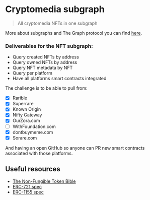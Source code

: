 # Cryptomedia subgraph

> All cryptomedia NFTs in one subgraph

More about subgraphs and The Graph protocol you can find [here](https://thegraph.com/docs/introduction).

### Deliverables for the NFT subgraph:

- Query created NFTs by address
- Query owned NFTs by address
- Query NFT metadata by NFT
- Query per platform
- Have all platforms smart contracts integrated 

The challenge is to be able to pull from:

- [x] Rarible
- [x] Superrare
- [x] Known Origin
- [x] Nifty Gateway
- [x] OurZora.com
- [ ] WithFoundation.com
- [x] dontbuymeme.com
- [x] Sorare.com
 
And having an open GitHub so anyone can PR new smart contracts associated with those platforms.

## Useful resources

- [The Non-Fungible Token Bible](https://opensea.io/blog/guides/non-fungible-tokens/)
- [ERC-721 spec](https://github.com/ethereum/EIPs/blob/master/EIPS/eip-721.md)
- [ERC-1155 spec](https://github.com/ethereum/EIPs/blob/master/EIPS/eip-1155.md)
